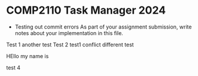 # COMP2110 Task Manager 2024
- Testing out commit errors
As part of your assignment submission, write notes about your implementation
in this file.

Test 1
another test
Test 2
test1
conflict
different test

HEllo my name is 


test 4
